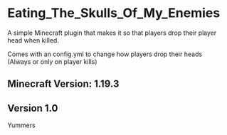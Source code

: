# Eating_The_Skulls_Of_My_Enemies
A simple Minecraft plugin that makes it so that players drop their player head when killed.  

Comes with an config.yml to change how players drop their heads  
(Always or only on player kills)  

## Minecraft Version: 1.19.3
 
 
## Version 1.0
 Yummers
